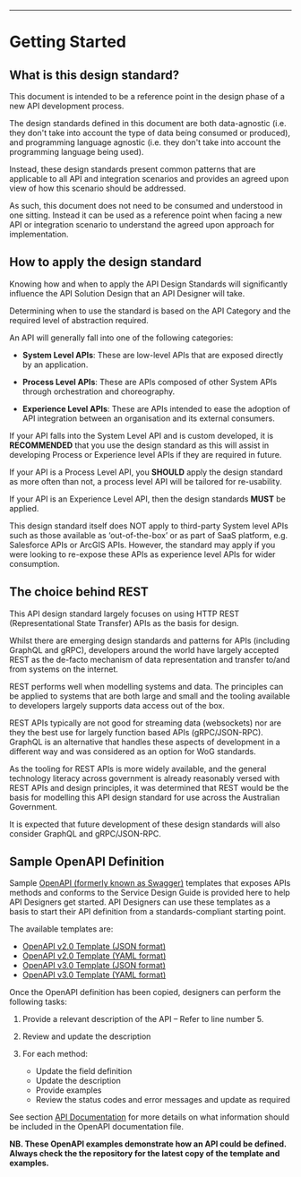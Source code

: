 ______________________________________________________________________________
# Getting Started

## What is this design standard?

This document is intended to be a reference point in the design phase of a new API development process.

The design standards defined in this document are both data-agnostic (i.e. they don't take into account the type of data being consumed or produced), and programming language agnostic (i.e. they don't take into account the programming language being used).

Instead, these design standards present common patterns that are applicable to all API and integration scenarios and provides an agreed upon view of how this scenario should be addressed.

As such, this document does not need to be consumed and understood in one sitting.  Instead it can be used as a reference point when facing a new API or integration scenario to understand the agreed upon approach for implementation.

## How to apply the design standard

Knowing how and when to apply the API Design Standards will significantly influence the API Solution Design that an API Designer will take.  

Determining when to use the standard is based on the API Category and the required level of abstraction required. 

An API will generally fall into one of the following categories:

- **System Level APIs**: These are low-level APIs that are exposed directly by an application.

- **Process Level APIs**: These are APIs composed of other System APIs through orchestration and choreography.

- **Experience Level APIs**: These are APIs intended to ease the adoption of API integration between an organisation and its external consumers. 

If your API falls into the System Level API and is custom developed, it is **RECOMMENDED** that you use the design standard as this will assist in developing Process or Experience level APIs if they are required in future.

If your API is a Process Level API, you **SHOULD** apply the design standard as more often than not, a process level API will be tailored for re-usability. 

If your API is an Experience Level API, then the design standards **MUST** be applied.

This design standard itself does NOT apply to third-party System level APIs such as those available as ‘out-of-the-box’ or as part of SaaS platform, e.g. Salesforce APIs or ArcGIS APIs.  However, the standard may apply if you were looking to re-expose these APIs as experience level APIs for wider consumption.

## The choice behind REST

This API design standard largely focuses on using HTTP REST (Representational State Transfer) APIs as the basis for design. 

Whilst there are emerging design standards and patterns for APIs (including GraphQL and gRPC), developers around the world have largely accepted REST as the de-facto mechanism of data representation and transfer to/and from systems on the internet.

REST performs well when modelling systems and data. The principles can be applied to systems that are both large and small and the tooling available to developers largely supports data access out of the box.

REST APIs typically are not good for streaming data (websockets) nor are they the best use for largely function based APIs (gRPC/JSON-RPC).  GraphQL is an alternative that handles these aspects of development in a different way and was considered as an option for WoG standards.

As the tooling for REST APIs is more widely available, and the general technology literacy across government is already reasonably versed with REST APIs and design principles, it was determined that REST would be the basis for modelling this API design standard for use across the Australian Government.

It is expected that future development of these design standards will also consider GraphQL and gRPC/JSON-RPC.

## Sample OpenAPI Definition

Sample [OpenAPI (formerly known as Swagger)](https://github.com/OAI/OpenAPI-Specification) templates that exposes APIs methods and conforms to the Service Design Guide is provided here to help API Designers get started. API Designers can use these templates as a basis to start their API definition from a standards-compliant starting point.

The available templates are:

- [OpenAPI v2.0 Template (JSON format)](open-api-templates/v2.0/api-example-swagger-v1.4.json)
- [OpenAPI v2.0 Template (YAML format)](open-api-templates/v2.0/api-example-swagger-v1.4.yml)
- [OpenAPI v3.0 Template (JSON format)](open-api-templates/v3.0/api-example-openapi-v1.4.json)
- [OpenAPI v3.0 Template (YAML format)](open-api-templates/v3.0/api-example-openapi-v1.4.yml)

Once the OpenAPI definition has been copied, designers can perform the following tasks:

1. Provide a relevant description of the API – Refer to line number 5.
2. Review and update the description
3. For each method:

    - Update the field definition
    - Update the description
    - Provide examples
    - Review the status codes and error messages and update as required

See section [API Documentation](wog-api-requirements.html#api-documentation) for more details on what information should be included in the OpenAPI documentation file.

**NB. These OpenAPI examples demonstrate how an API could be defined. Always check the the repository for the latest copy of the template and examples.**
